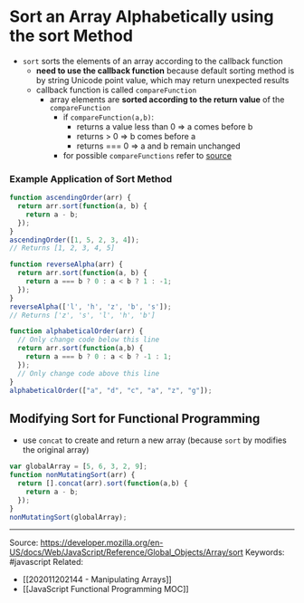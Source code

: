 # Sort an Array Alphabetically using the sort Method
- `sort` sorts the elements of an array according to the callback function
	- **need to use the callback function** because default sorting method is by string Unicode point value, which may return unexpected results
	- callback function is called `compareFunction`
		- array elements are **sorted according to the return value** of the `compareFunction`
			- if `compareFunction(a,b)`:
				- returns a value less than 0 => a comes before b
				- returns > 0 => b comes before a
				- returns === 0 => a and b remain unchanged
			- for possible `compareFunctions` refer to [source](https://developer.mozilla.org/en-US/docs/Web/JavaScript/Reference/Global_Objects/Array/sort)
### Example Application of Sort Method
```js
function ascendingOrder(arr) {
  return arr.sort(function(a, b) {
    return a - b;
  });
}
ascendingOrder([1, 5, 2, 3, 4]);
// Returns [1, 2, 3, 4, 5]

function reverseAlpha(arr) {
  return arr.sort(function(a, b) {
    return a === b ? 0 : a < b ? 1 : -1;
  });
}
reverseAlpha(['l', 'h', 'z', 'b', 's']);
// Returns ['z', 's', 'l', 'h', 'b']

function alphabeticalOrder(arr) {
  // Only change code below this line
  return arr.sort(function(a,b) {
    return a === b ? 0 : a < b ? -1 : 1;
  });
  // Only change code above this line
}
alphabeticalOrder(["a", "d", "c", "a", "z", "g"]);
```
## Modifying Sort for Functional Programming
- use `concat` to create and return a new array (because `sort` by modifies the original array)
```js
var globalArray = [5, 6, 3, 2, 9];
function nonMutatingSort(arr) {
  return [].concat(arr).sort(function(a,b) {
    return a - b;
  });
}
nonMutatingSort(globalArray);
```
---
Source: https://developer.mozilla.org/en-US/docs/Web/JavaScript/Reference/Global_Objects/Array/sort
Keywords: #javascript 
Related: 
- [[202011202144 - Manipulating Arrays]]
- [[JavaScript Functional Programming MOC]]